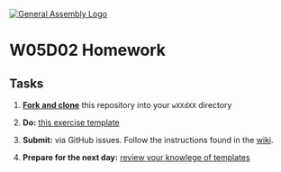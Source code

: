 [![General Assembly Logo](https://camo.githubusercontent.com/1a91b05b8f4d44b5bbfb83abac2b0996d8e26c92/687474703a2f2f692e696d6775722e636f6d2f6b6538555354712e706e67)](https://generalassemb.ly)

#  W05D02 Homework

## Tasks

1) [**Fork and clone**](https://git.generalassemb.ly/SEIR-Margaret/ForkAndClone) this repository into your `wXXdXX` directory

2) **Do:** [this exercise template](homework)

3) **Submit:** via GitHub issues. Follow the instructions found in the [wiki](https://git.generalassemb.ly/SEIR-Margaret/class-recordings-and-info/blob/master/submitting-homework.md).

4) **Prepare for the next day:** [review your knowlege of templates](preparation.md)

